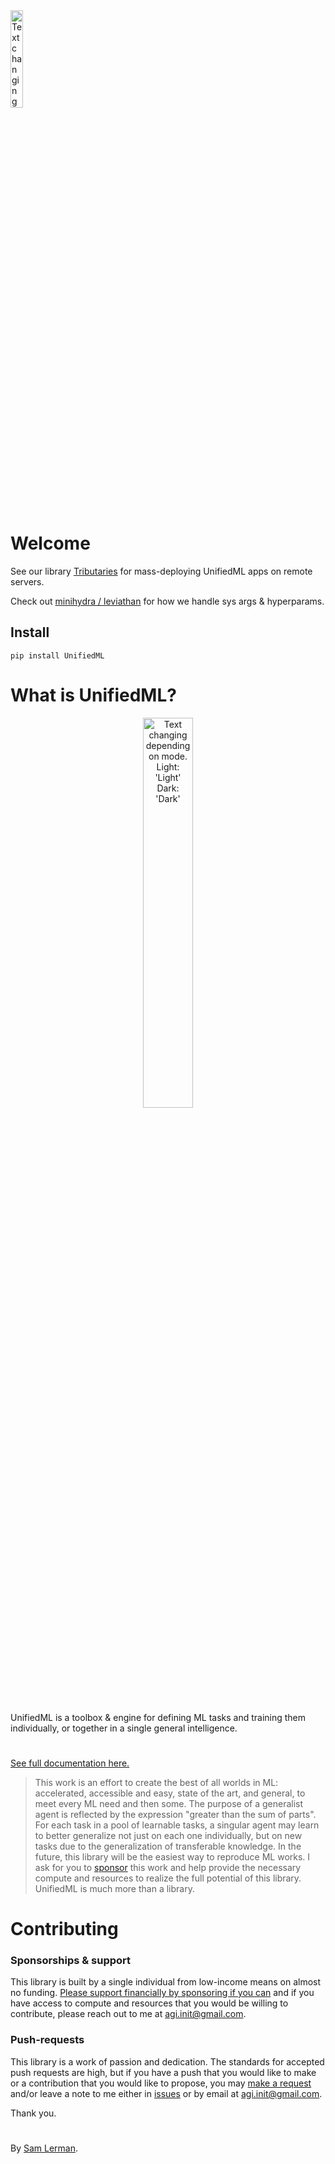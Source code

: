<picture>
  <source width="20%" media="(prefers-color-scheme: dark)" srcset="https://github.com/AGI-init/UnifiedML/assets/92597756/7fb01de3-3539-4b7e-b51e-910d781e47a8">
  <img width="20%" alt="Text changing depending on mode. Light: 'Light' Dark: 'Dark'" src="https://github.com/AGI-init/UnifiedML/assets/92597756/2d124da5-6f32-4265-9784-69f18117d9b9">
<br><br>
</picture>

# Welcome

See our library [Tributaries](https://github.com/AGI-init/tributaries) for mass-deploying UnifiedML apps on remote servers.

Check out [minihydra / leviathan](https://github.com/Cave-Dwellers-Tree-People/minihydra) for how we handle sys args & hyperparams.

## Install

```console
pip install UnifiedML
```

# What is UnifiedML?

<p align="center">
<a href="https://github.com/AGI-init/Assets/assets/92597756/d92e6b3f-9625-427c-87ef-909b3ec40f08">
<picture>
  <source width="40%" media="(prefers-color-scheme: dark)" srcset="https://github.com/AGI-init/UnifiedML/assets/92597756/ee9e96bb-9dfa-41c6-89f4-188502061dbd">
  <img width="40%" alt="Text changing depending on mode. Light: 'Light' Dark: 'Dark'" src="https://github.com/AGI-init/UnifiedML/assets/92597756/9eaa5423-ea9d-4793-9b1a-f043fc81d3c1">
<br><br>
</picture>
</a>
</p>

UnifiedML is a toolbox & engine for defining ML tasks and training them individually, or together in a single general intelligence.

#

[See full documentation here.](https://agi-init.github.io/UnifiedML)

> This work is an effort to create the best of all worlds in ML: accelerated, accessible and easy, state of the art, and general, to meet every ML need and then some. The purpose of a generalist agent is reflected by the expression "greater than the sum of parts". For each task in a pool of learnable tasks, a singular agent may learn to better generalize not just on each one individually, but on new tasks due to the generalization of transferable knowledge. In the future, this library will be the easiest way to reproduce ML works. I ask for you to [sponsor](https://github.com/sponsors/AGI-init) this work and help provide the necessary compute and resources to realize the full potential of this library. UnifiedML is much more than a library.

# Contributing

### Sponsorships & support

This library is built by a single individual from low-income means on almost no funding. [Please support financially by sponsoring if you can](https://github.com/sponsors/AGI-init) and if you have access to compute and resources that you would be willing to contribute, please reach out to me at [agi.init@gmail.com](mailto:agi.init@gmail.com?subject=Contributing).

### Push-requests

This library is a work of passion and dedication. The standards for accepted push requests are high, but if you have a push that you would like to make or a contribution that you would like to propose, you may [make a request](https://docs.github.com/en/pull-requests/collaborating-with-pull-requests/getting-started/about-collaborative-development-models) and/or leave a note to me either in [issues](https://github.com/AGI-init/UnifiedML/issues) or by email at [agi.init@gmail.com](mailto:agi.init@gmail.com?subject=Contributing).

Thank you.

#

By [Sam Lerman](https://www.github.com/slerman12).
